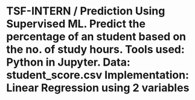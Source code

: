 # TSF-INTERN / Prediction Using Supervised ML. Predict the percentage of an student based on the no. of study hours. Tools used: Python in Jupyter. Data: student_score.csv Implementation: Linear Regression using 2 variables
